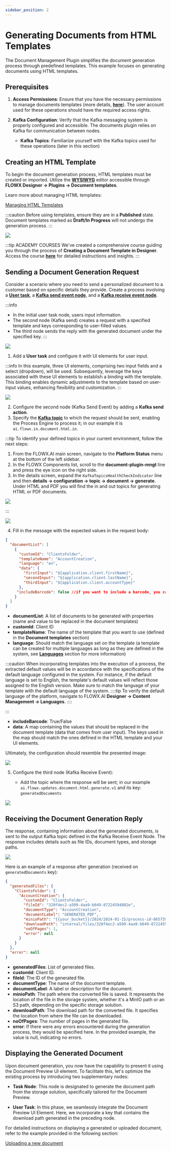 ```yaml
---
sidebar_position: 2
---
```


# Generating Documents from HTML Templates

The Document Management Plugin simplifies the document generation process through predefined templates. This example focuses on generating documents using HTML templates.

## Prerequisites

1. **Access Permissions**: Ensure that you have the necessary permissions to manage documents templates (more details, [<u>**here**</u>](../../../../plugins-setup-guide/documents-plugin-setup/configuring-access-rights-for-documents.md)). The user account used for these operations should have the required access rights.

2. **Kafka Configuration**: Verify that the Kafka messaging system is properly configured and accessible. The documents plugin relies on Kafka for communication between nodes.

    - **Kafka Topics**: Familiarize yourself with the Kafka topics used for these operations (later in this section)

## Creating an HTML Template

To begin the document generation process, HTML templates must be created or imported. Utilize the [<u>**WYSIWYG**</u>](../../../../wysiwyg.md) editor accessible through **FLOWX Designer → Plugins → Document templates**.

Learn more about managing HTML templates:

[Managing HTML Templates](managing-html-templates.md)

:::caution
Before using templates, ensure they are in a **Published** state. Document templates marked as **Draft/In Progress** will not undergo the generation process.
:::

![](https://s3.eu-west-1.amazonaws.com/docx.flowx.ai/platform-deep-dive/ocr_doc_template.gif)

:::tip ACADEMY COURSES
We've created a comprehensive course guiding you through the process of **Creating a Document Template in Designer**. Access the course [<u>**here**</u>](https://academy.flowx.ai/catalog/info/id:172) for detailed instructions and insights.
:::

## Sending a Document Generation Request

Consider a scenario where you need to send a personalized document to a customer based on specific details they provide. Create a process involving a [**User task**](../../../../../../building-blocks/node/user-task-node.md), a [**Kafka send event node**](../../../../../../building-blocks/node/message-send-received-task-node.md#message-send-task), and a [**Kafka receive event node**](../../../../../../building-blocks/node/message-send-received-task-node.md#message-receive-task).

:::info
* In the initial user task node, users input information.
* The second node (Kafka send) creates a request with a specified template and keys corresponding to user-filled values.
* The third node sends the reply with the generated document under the specified key.
:::

![](https://s3.eu-west-1.amazonaws.com/docx.flowx.ai/release34/generate_from_htm1l.png)

1. Add a **User task** and configure it with UI elements for user input.

:::info
In this example, three UI elements, comprising two input fields and a select (dropdown), will be used. Subsequently, leverage the keys associated with these UI elements to establish a binding with the template. This binding enables dynamic adjustments to the template based on user-input values, enhancing flexibility and customization.
:::

![](https://s3.eu-west-1.amazonaws.com/docx.flowx.ai/release34/data_model_doc_template.gif)

2. Configure the second node (Kafka Send Event) by adding a **Kafka send action**.
3. Specify the [<u>**Kafka topic**</u>](../../../../plugins-setup-guide/documents-plugin-setup/documents-plugin-setup.md#kafka-configuration) to which the request should be sent, enabling the Process Engine to process it; in our example it is `ai.flowx.in.document.html.in`.

:::tip
To identify your defined topics in your current environment, follow the next steps:

1. From the FLOWX.AI main screen, navigate to the **Platform Status** menu at the bottom of the left sidebar.
2. In the FLOWX Components list, scroll to the **document-plugin-mngt** line and press the eye icon on the right side.
3. In the details screen, expand the `KafkaTopicsHealthCheckIndicator` line and then **details → configuration → topic → document → generate**. Under HTML and PDF you will find the in and out topics for generating HTML or PDF documents.

![](https://s3.eu-west-1.amazonaws.com/docx.flowx.ai/release34/kafka_topics_html_generate.png)

:::

![](https://s3.eu-west-1.amazonaws.com/docx.flowx.ai/release34/kafka_html_generate.gif)

4. Fill in the message with the expected values in the request body:

```json
{ 
  "documentList": [
    {
      "customId": "ClientsFolder",
      "templateName": "AccountCreation",
      "language": "en",
      "data": {
        "firstInput": "${application.client.firstName}",
        "secondInput": "${application.client.lastName}",
        "thirdInput": "${application.client.accountType}"
      },
     "includeBarcode": false //if you want to include a barcode, you can set it to true
    }
  ]
}
```

- **documentList**: A list of documents to be generated with properties (name and value to be replaced in the document templates)
- **customId**: Client ID
- **templateName**: The name of the template that you want to use (defined in the **Document templates** section)
- **language**: Should match the language set on the template (a template can be created for multiple languages as long as they are defined in the system, see [**Languages**](../../../../../core-components/core-extensions/content-management/languages.md) section for more information)

:::caution
When incorporating templates into the execution of a process, the extracted default values will be in accordance with the specifications of the default language configured in the system. For instance, if the default language is set to English, the template's default values will reflect those assigned to the English version. Make sure to match the language of your template with the default language of the system.
::::tip
 To verify the default language of the platform, navigate to FLOWX.AI **Designer → Content Management → Languages**.
::::

:::

- **includeBarcode**: True/False
- **data**: A map containing the values that should be replaced in the document template (data that comes from user input). The keys used in the map should match the ones defined in the HTML template and your UI elements.

Ultimately, the configuration should resemble the presented image:

![](https://s3.eu-west-1.amazonaws.com/docx.flowx.ai/release34/ceva_model.png)

5. Configure the third node (Kafka Receive Event): 

    *  Add the topic where the response will be sent; in our example `ai.flowx.updates.document.html.generate.v1` and its key: `generatedDocuments`
  

![](https://s3.eu-west-1.amazonaws.com/docx.flowx.ai/release34/receive_topic.png)    

## Receiving the Document Generation Reply

The response, containing information about the generated documents, is sent to the output Kafka topic defined in the Kafka Receive Event Node. The response includes details such as file IDs, document types, and storage paths.

![](https://s3.eu-west-1.amazonaws.com/docx.flowx.ai/release34/html_generated_response.png)

Here is an example of a response after generation (received on `generatedDocuments` key):

```json
{
  "generatedFiles": {
    "ClientsFolder": {
      "AccountCreation": {
        "customId": "ClientsFolder",
        "fileId": "320f4ec2-a509-4aa9-b049-87224594802e",
        "documentType": "AccountCreation",
        "documentLabel": "GENERATED_PDF",
        "minioPath": "{{your_bucket}}/2024/2024-01-15/process-id-865759/ClientsFolder/6869_AccountCreation.pdf",
        "downloadPath": "internal/files/320f4ec2-a509-4aa9-b049-87224594802e/download",
        "noOfPages": 1,
        "error": null
      }
    }
  },
  "error": null
}
```

* **generatedFiles**: List of generated files.
* **customId**: Client ID.
* **fileId**: The ID of the generated file.
* **documentType**: The name of the document template.
* **documentLabel**: A label or description for the document.
* **minioPath**: The path where the converted file is saved. It represents the location of the file in the storage system, whether it's a MinIO path or an S3 path, depending on the specific storage solution.
* **downloadPath**: The download path for the converted file. It specifies the location from where the file can be downloaded.
* **noOfPages**: The number of pages in the generated file.
* **error**: If there were any errors encountered during the generation process, they would be specified here. In the provided example, the value is null, indicating no errors.


## Displaying the Generated Document

Upon document generation, you now have the capability to present it using the Document Preview UI element. To facilitate this, let's optimize the existing process by introducing two supplementary nodes:

* **Task Node**: This node is designated to generate the document path from the storage solution, specifically tailored for the Document Preview.

* **User Task**: In this phase, we seamlessly integrate the Document Preview UI Element. Here, we incorporate a key that contains the download path generated in the preceding node.

For detailed instructions on displaying a generated or uploaded document, refer to the example provided in the following section:



[Uploading a new document](./../uploading-a-new-document.md)

